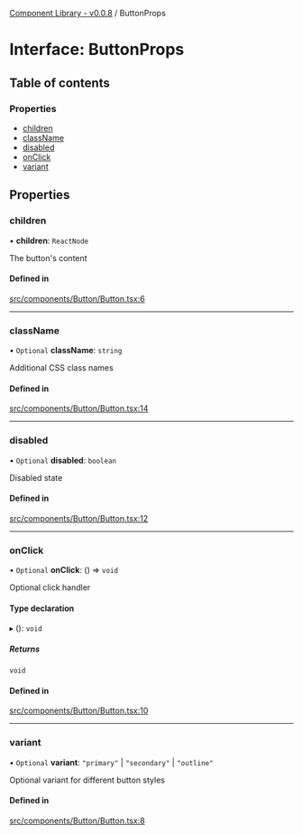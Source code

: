 [Component Library - v0.0.8](../README.md) / ButtonProps

# Interface: ButtonProps

## Table of contents

### Properties

- [children](ButtonProps.md#children)
- [className](ButtonProps.md#classname)
- [disabled](ButtonProps.md#disabled)
- [onClick](ButtonProps.md#onclick)
- [variant](ButtonProps.md#variant)

## Properties

### children

• **children**: `ReactNode`

The button's content

#### Defined in

[src/components/Button/Button.tsx:6](https://github.com/RandAOLabs/component-library/blob/4e3797d84adbb477dc72b653e51f1bf36f1c40c3/src/components/Button/Button.tsx#L6)

___

### className

• `Optional` **className**: `string`

Additional CSS class names

#### Defined in

[src/components/Button/Button.tsx:14](https://github.com/RandAOLabs/component-library/blob/4e3797d84adbb477dc72b653e51f1bf36f1c40c3/src/components/Button/Button.tsx#L14)

___

### disabled

• `Optional` **disabled**: `boolean`

Disabled state

#### Defined in

[src/components/Button/Button.tsx:12](https://github.com/RandAOLabs/component-library/blob/4e3797d84adbb477dc72b653e51f1bf36f1c40c3/src/components/Button/Button.tsx#L12)

___

### onClick

• `Optional` **onClick**: () => `void`

Optional click handler

#### Type declaration

▸ (): `void`

##### Returns

`void`

#### Defined in

[src/components/Button/Button.tsx:10](https://github.com/RandAOLabs/component-library/blob/4e3797d84adbb477dc72b653e51f1bf36f1c40c3/src/components/Button/Button.tsx#L10)

___

### variant

• `Optional` **variant**: ``"primary"`` \| ``"secondary"`` \| ``"outline"``

Optional variant for different button styles

#### Defined in

[src/components/Button/Button.tsx:8](https://github.com/RandAOLabs/component-library/blob/4e3797d84adbb477dc72b653e51f1bf36f1c40c3/src/components/Button/Button.tsx#L8)
